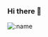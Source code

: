 ### Hi there 👋

![:name](https://count.getloli.com/get/@:YlmfGo)

<!--
**YlmfGo/YlmfGo** is a ✨ _special_ ✨ repository because its `README.md` (this file) appears on your GitHub profile.

<img align="right" src="https://github-readme-stats.vercel.app/api?username=YlmfGo&show_icons=true&count_private=true&hide_title=true&include_all_commits=true&icon_color=4b6584&title_color=4b6584" />

Here are some ideas to get you started:

- 🔭 I’m currently working on ...
- 🌱 I’m currently learning ...
- 👯 I’m looking to collaborate on ...
- 🤔 I’m looking for help with ...
- 💬 Ask me about ...
- 📫 How to reach me: ...
- 😄 Pronouns: ...
- ⚡ Fun fact: ...
-->
